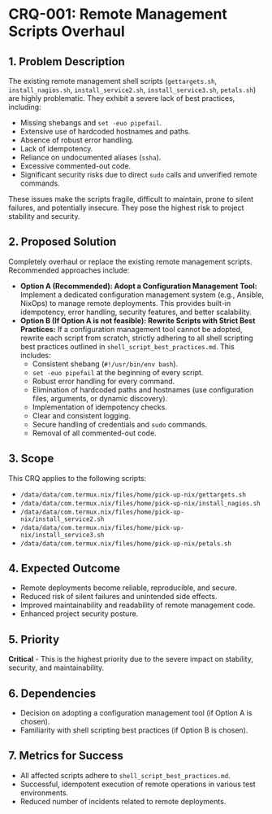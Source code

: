 # CRQ-001: Remote Management Scripts Overhaul

## 1. Problem Description

The existing remote management shell scripts (`gettargets.sh`, `install_nagios.sh`, `install_service2.sh`, `install_service3.sh`, `petals.sh`) are highly problematic. They exhibit a severe lack of best practices, including:

*   Missing shebangs and `set -euo pipefail`.
*   Extensive use of hardcoded hostnames and paths.
*   Absence of robust error handling.
*   Lack of idempotency.
*   Reliance on undocumented aliases (`ssha`).
*   Excessive commented-out code.
*   Significant security risks due to direct `sudo` calls and unverified remote commands.

These issues make the scripts fragile, difficult to maintain, prone to silent failures, and potentially insecure. They pose the highest risk to project stability and security.

## 2. Proposed Solution

Completely overhaul or replace the existing remote management scripts. Recommended approaches include:

*   **Option A (Recommended): Adopt a Configuration Management Tool:** Implement a dedicated configuration management system (e.g., Ansible, NixOps) to manage remote deployments. This provides built-in idempotency, error handling, security features, and better scalability.
*   **Option B (If Option A is not feasible): Rewrite Scripts with Strict Best Practices:** If a configuration management tool cannot be adopted, rewrite each script from scratch, strictly adhering to all shell scripting best practices outlined in `shell_script_best_practices.md`. This includes:
    *   Consistent shebang (`#!/usr/bin/env bash`).
    *   `set -euo pipefail` at the beginning of every script.
    *   Robust error handling for every command.
    *   Elimination of hardcoded paths and hostnames (use configuration files, arguments, or dynamic discovery).
    *   Implementation of idempotency checks.
    *   Clear and consistent logging.
    *   Secure handling of credentials and `sudo` commands.
    *   Removal of all commented-out code.

## 3. Scope

This CRQ applies to the following scripts:

*   `/data/data/com.termux.nix/files/home/pick-up-nix/gettargets.sh`
*   `/data/data/com.termux.nix/files/home/pick-up-nix/install_nagios.sh`
*   `/data/data/com.termux.nix/files/home/pick-up-nix/install_service2.sh`
*   `/data/data/com.termux.nix/files/home/pick-up-nix/install_service3.sh`
*   `/data/data/com.termux.nix/files/home/pick-up-nix/petals.sh`

## 4. Expected Outcome

*   Remote deployments become reliable, reproducible, and secure.
*   Reduced risk of silent failures and unintended side effects.
*   Improved maintainability and readability of remote management code.
*   Enhanced project security posture.

## 5. Priority

**Critical** - This is the highest priority due to the severe impact on stability, security, and maintainability.

## 6. Dependencies

*   Decision on adopting a configuration management tool (if Option A is chosen).
*   Familiarity with shell scripting best practices (if Option B is chosen).

## 7. Metrics for Success

*   All affected scripts adhere to `shell_script_best_practices.md`.
*   Successful, idempotent execution of remote operations in various test environments.
*   Reduced number of incidents related to remote deployments.
